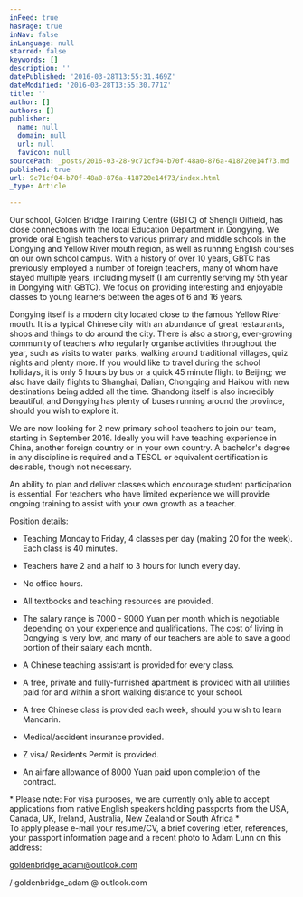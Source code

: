 ```yaml
---
inFeed: true
hasPage: true
inNav: false
inLanguage: null
starred: false
keywords: []
description: ''
datePublished: '2016-03-28T13:55:31.469Z'
dateModified: '2016-03-28T13:55:30.771Z'
title: ''
author: []
authors: []
publisher:
  name: null
  domain: null
  url: null
  favicon: null
sourcePath: _posts/2016-03-28-9c71cf04-b70f-48a0-876a-418720e14f73.md
published: true
url: 9c71cf04-b70f-48a0-876a-418720e14f73/index.html
_type: Article

---
```

Our school, Golden Bridge Training Centre (GBTC) of Shengli Oilfield, has close connections with the local Education Department in Dongying. We provide oral English teachers to various primary and middle schools in the Dongying and Yellow River mouth region, as well as running English courses on our own school campus. With a history of over 10 years, GBTC has previously employed a number of foreign teachers, many of whom have stayed multiple years, including myself (I am currently serving my 5th year in Dongying with GBTC). We focus on providing interesting and enjoyable classes to young learners between the ages of 6 and 16 years.

Dongying itself is a modern city located close to the famous Yellow River mouth. It is a typical Chinese city with an abundance of great restaurants, shops and things to do around the city. There is also a strong, ever-growing community of teachers who regularly organise activities throughout the year, such as visits to water parks, walking around traditional villages, quiz nights and plenty more. If you would like to travel during the school holidays, it is only 5 hours by bus or a quick 45 minute flight to Beijing; we also have daily flights to Shanghai, Dalian, Chongqing and Haikou with new destinations being added all the time. Shandong itself is also incredibly beautiful, and Dongying has plenty of buses running around the province, should you wish to explore it.

We are now looking for 2 new primary school teachers to join our team, starting in September 2016\. Ideally you will have teaching experience in China, another foreign country or in your own country. A bachelor's degree in any discipline is required and a TESOL or equivalent certification is desirable, though not necessary.

An ability to plan and deliver classes which encourage student participation is essential. For teachers who have limited experience we will provide ongoing training to assist with your own growth as a teacher.

Position details:

- Teaching Monday to Friday, 4 classes per day (making 20 for the week). Each class is 40 minutes.

- Teachers have 2 and a half to 3 hours for lunch every day.

- No office hours.

- All textbooks and teaching resources are provided.

- The salary range is 7000 - 9000 Yuan per month which is negotiable depending on your experience and qualifications. The cost of living in Dongying is very low, and many of our teachers are able to save a good portion of their salary each month.

- A Chinese teaching assistant is provided for every class.

- A free, private and fully-furnished apartment is provided with all utilities paid for and within a short walking distance to your school.

- A free Chinese class is provided each week, should you wish to learn Mandarin.

- Medical/accident insurance provided.

- Z visa/ Residents Permit is provided.

- An airfare allowance of 8000 Yuan paid upon completion of the contract.

\* Please note: For visa purposes, we are currently only able to accept applications from native English speakers holding passports from the USA, Canada, UK, Ireland, Australia, New Zealand or South Africa \*  
To apply please e-mail your resume/CV, a brief covering letter, references, your passport information page and a recent photo to Adam Lunn on this address:

[goldenbridge\_adam@outlook.com][0]

/ goldenbridge\_adam @ outlook.com

[0]: mailto:goldenbridge_adam@outlook.com